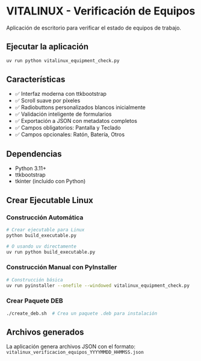 # VITALINUX - Verificación de Equipos

Aplicación de escritorio para verificar el estado de equipos de trabajo.

## Ejecutar la aplicación

```bash
uv run python vitalinux_equipment_check.py
```

## Características

- ✅ Interfaz moderna con ttkbootstrap
- ✅ Scroll suave por píxeles
- ✅ Radiobuttons personalizados blancos inicialmente
- ✅ Validación inteligente de formularios
- ✅ Exportación a JSON con metadatos completos
- ✅ Campos obligatorios: Pantalla y Teclado
- ✅ Campos opcionales: Ratón, Batería, Otros

## Dependencias

- Python 3.11+
- ttkbootstrap
- tkinter (incluido con Python)

## Crear Ejecutable Linux

### Construcción Automática
```bash
# Crear ejecutable para Linux
python build_executable.py

# O usando uv directamente
uv run python build_executable.py
```

### Construcción Manual con PyInstaller
```bash
# Construcción básica
uv run pyinstaller --onefile --windowed vitalinux_equipment_check.py
```

### Crear Paquete DEB
```bash
./create_deb.sh  # Crea un paquete .deb para instalación
```

## Archivos generados

La aplicación genera archivos JSON con el formato:
`vitalinux_verificacion_equipos_YYYYMMDD_HHMMSS.json`
